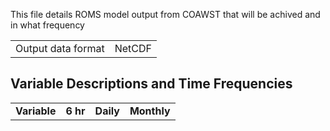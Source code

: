 This file details ROMS model output from COAWST that will be achived and in what frequency

| | |
|:-----|:-----|
| Output data format | NetCDF |


## Variable Descriptions and Time Frequencies

| | | | |
|:-----|:-----|:-----|:-----|
| **Variable** | **6 hr** | **Daily** | **Monthly** |

